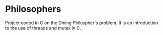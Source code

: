 # Philosophers
Project coded in C on the Dining Philospher's problem. It is an introduction to the use of threads and mutex in C.
